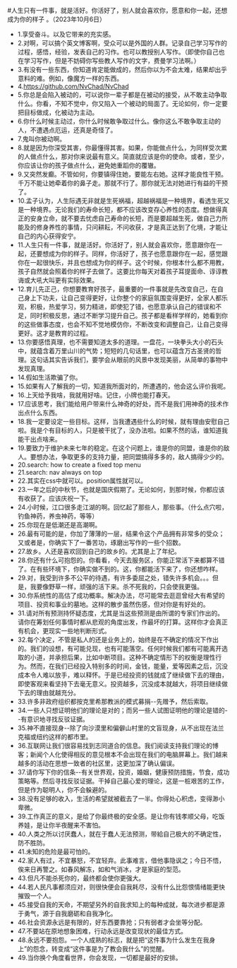 #人生只有一件事，就是活好。你活好了，别人就会喜欢你，愿意和你一起，还想成为你的样子 。（2023年10月6日） 

- 1.享受奋斗。以及它带来的充实感。
- 2.对啊，可以搞个英文博客啊，受众可以是外国的人群。记录自己学习写作的过程，感悟，经验，发表自己的习作。也可以教授别人写作。（即使你自己也在学习写作，但是不妨碍你写些教人写作的文字，费曼学习法啊。）
- 3.有没有一些东西，你知道肯定能做成的，然后你以为不会太难，结果却出乎意料的难。例如，像魔方一样的东西。
- 4.https://github.com/NvChad/NvChad
- 5.你总是会陷入被动的，可以说你一辈子都是在被动的接受，从不敢主动争取什么。你看，不知不觉中，你又陷入一个被动的局面了。无论如何，你一定要把目标做成，化被动为主动。
- 6.你什么时候主动过，你什么时候敢争取过什么。像你这么不敢争取主动的人，不遭遇点厄运，还真是奇怪了。
- 7.鬼叫你被动啊。
- 8.就是因为你深受其害，你最懂得其害。如果，你能做点什么，为同样受次累的人做点什么，那对你来说最有意义。简直就应该是你的使命。或者，至少，你应该让你的孩子做点什么，避免她重蹈你的覆辙。
- 9.又突然发癫。不管如何，你要镇得住她，要能左右她。这样才能良性干预。千万不能让她牵着你的鼻子走。那就不行了。那你就无法对她进行有益的干预了。
- 10.孟子认为，人生际遇无非就是生死祸福，超越祸福是一种境界，看透生死又是一种境界。无论我们的寿命长短，都不应该改变存心养性的态度。想做得真正的安身立命，就不要去忧虑自己寿命的长短，而是要超越生死，做自己力所能及的修身养性的事情，只问耕耘，不问收获，才是真正达到了化境，才能让自己的内心获得安宁。
- 11.人生只有一件事，就是活好。你活好了，别人就会喜欢你，愿意跟你在一起，还要想成为你的样子。同样，你活好了，孩子也愿意跟你在一起，感觉跟你在一起很快乐，并且也想成为你的样子。这个时候，你根本什么都不用教，孩子自然就会照着你的样子去做了。这要比你每天对着孩子耳提面命、谆谆教诲或大吼大叫更有实际效果。
- 12.育儿先正己，你想要教育好孩子，最重要的一件事就是先改变自己，在自己身上下功夫，让自己变得更好，让你整个的家庭氛围变得更好，全家人都乐观，积极，热爱学习，努力精进，即使犯了错，也愿意承认自己的错误和不足，同时积极反思，通过不断学习提升自己。孩子都是看样学样的，她看到你的这些做事态度，也会不知不觉地模仿你，不断改变和调整自己，让自己变得更好。这才是教育的过程。
- 13.你要感悟真理，也不需要知道太多的道理。一盘花，一块拳头大小的石头中，就蕴含着万里山川的气势；短短的几句话里，也可以蕴含万古圣贤的哲理。这句话其实告诉我们，要学会从眼前的风景中发现美丽，从简单的事物中发现真理。
- 14.假如生活欺骗了你。
- 15.如果有人了解我的一切，知道我所面对的，所遭遇的，他会这么评价我呢。
- 16.上天给予我啥，我就用好啥。记住，小牌也能打春天。
- 17.应该思考，我们能给用户带来什么神奇的好处，而不是我们用神奇的技术作出点什么东西。
- 18.我一定要设定一些目标。这样，当我遭遇些什么的时候，就有理由安慰自己啦。我是个有目标的人，只是被干扰了，没办法啦。如果不然的话，谁知道我能干出点啥来。
- 19.要致力于维护未来七年的稳定。在这个问题上，谁是你的同盟，谁是你的敌人。要想办法，争取更多的支持力量，把同盟搞得多多的，敌人搞得少少的。
- 20.search: how to create a fixed top menu
- 21.search: nav always on top
- 22.其实在css中就可以。position属性就可以。
- 23.一年之后的中秋节，也就是国庆假期了。无论如何，到那时候，你都应该有收获了。应该庆祝一下。
- 24.小时候，江口很多走江湖的啊。回忆起了那些人，那些事。（什么点穴啦，钓鱼神药，养虫神药，等等）
- 25.你现在是低潮还是高潮啊。
- 26.最有可能的是，你加了薄薄的一层，结果令这个产品拥有非常多的受众；又或者是，你确实下了一番苦功，琢磨出写作的一些个招数。
- 27.故乡。人还是喜欢回到自己的故乡的。尤其是上了年纪。
- 28.你还有什么可抱怨的。你看看，今天去服务区，你能正常活下来都算不错了。在有些环境下，你确实做不到的。这，你都能活下来了，你还想咋样。
- 29.对，我受到许多不公平的待遇，有许多委屈之处，错失许多机会。。。但是，我要像野草一样，顽强的活下来。杀不死我的，只会使我更强。
- 30.你系统性的高估了成功概率。解决办法，尽可能常去逛逛曾经大有希望的项目、投资和事业的墓地。这样的散步虽然伤感，但对你是有好处的。
- 31.请对所有预测持怀疑态度，尤其是当这些预测是由所谓的专家们作出的。请你在筹划任何事情时都从悲观的角度出发，作最坏的打算。这样你才会真正有机会，更现实一些地判断形式。
- 32.每个决定，不管是私人的还是业务上的，始终是在不确定的情况下作出的。我们的设想，有可能兑现，也有可能落空。任何时候我们都有可能离开选取的小道，并承担后果，比如中断项目。这种不确定情形下的权衡是理性行为。然而，在我们已经投入特别多的时间，金钱，能量，爱等因素之后，沉没成本令人难以放手，难以释怀。于是已经投资的钱就成了继续做下去的理由，即使客观来看坚持下去毫无意义。投资越多，沉没成本就越大，将项目继续做下去的理由就越充分。
- 33.许多非政府组织都按克里希那教派的模式募捐--先赠予，然后索取。
- 34.一些人只想证明他们的理论是对的；而另一些人试图证明他的理论是错的--有意识地寻找反驳证据。
- 35.神不直接现身--除了向沙漠里和偏僻山村里的文盲现身，从不出现在法兰克福或纽约这样的都市里。
- 36.互联网让我们很容易找到志同道合的信息。我们阅读支持我们理论的博客；新闻个人化使得相反的意见根本不会出现在我们的电脑屏幕上。我们越来越多的活动在思想一致者的社区里，这更加深了确认偏误。
- 37.请你写下你的信条--有关世界观，投资，婚姻，健康预防措施，节食，成功策略等。然后寻找反驳证据。干掉自己最心爱的理论，这是一桩艰苦的工作，但是作为聪明人，你不会躲避的。
- 38.没有足够的收入，生活的希望就被截去了一半。你得处心积虑，变得渺小卑微。
- 39.工作真正的意义，是给了你最终极的安全感。是让你有钱孝顺父母，吃饭养娃，是让你半夜醒来不害怕。
- 40.人类之所以讨厌蠢人，就在于蠢人无法预测，带給自己极大的不确定性，防不胜防。
- 41.未知的危险是最可怕的。
- 42.家人有过，不宜暴怒，不宜轻弃。此事难言，借他事隐讽之；今日不悟，俟来日再警之。如春风解冻，如和气消冰，才是家庭的型范。
- 43.但凡不能杀死你的，最终都会使你更强大。
- 44.若人民凡事都须应对，则很快便会自我耗尽，没有什么比怨恨情绪能更快摧毁一个人。
- 45.接受自我的天命，不期望另外的自我求知上的每种成就，每次进步都是源于勇气，源于自我磨砺和自我净化。
- 46.社会资源永远是有限的，好东西要靠抢；只有弱者才会坐等分配。
- 47.不要站在原地想象困难，行动永远是改变现状的最佳方式。
- 48.永远不要抱怨。一个人成熟的标志，就是把“这件事为什么发生在我身上”的怨念，转变成“这件事是为了教会我什么”的觉醒。
- 49.当你换个角度看世界，你会发现，一切都是最好的安排。

